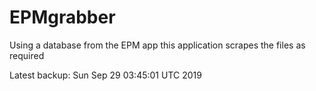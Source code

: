 # EPMgrabber
Using a database from the EPM app this application scrapes the files as required


Latest backup: Sun Sep 29 03:45:01 UTC 2019
